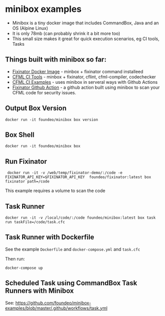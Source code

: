 # minibox examples

* Minibox is a tiny docker image that includes CommandBox, Java and an OS (Alpine Linux)
* It is only 78mb (can probably shrink it a bit more too)
* This small size makes it great for quick execution scenarios, eg CI tools, Tasks


## Things built with minibox so far:

* [Fixinator Docker Image](https://hub.docker.com/r/foundeo/fixinator) - minbox + fixinator command installeed
* [CFML CI Tools](https://github.com/foundeo/cfml-ci-tools) - minbox + fixinator, cflint, cfml-compiler, codechecker
* [CFML CI Examples](https://github.com/foundeo/cfml-ci-examples) - uses minibox in serveral ways with Github Actions
* [Fixinator Github Action](https://github.com/foundeo/fixinator-github-action) - a github action built using minibox to scan your CFML code for security issues.


## Output Box Version

    docker run -it foundeo/minibox box version

## Box Shell

    docker run -it foundeo/minibox box

## Run Fixinator

     docker run -it -v /web/temp/fixinator-demo/:/code -e FIXINATOR_API_KEY=$FIXINATOR_API_KEY  foundeo/fixinator:latest box fixinator path=/code

This example requires a volume to scan the code

## Task Runner

    docker run -it -v /local/code/:/code foundeo/minibox:latest box task run taskFile=/code/task.cfc

## Task Runner with Dockerfile

See the example `Dockerfile` and `docker-compose.yml` and `task.cfc`

Then run:

    docker-compose up

## Scheduled Task using CommandBox Task Runners with Minibox

See: <https://github.com/foundeo/minibox-examples/blob/master/.github/workflows/task.yml>
